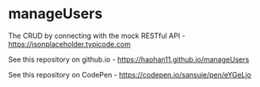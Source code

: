 # manageUsers
The CRUD by connecting with the mock RESTful API - https://jsonplaceholder.typicode.com

See this repository on github.io - https://haohan11.github.io/manageUsers

See this repository on CodePen - https://codepen.io/sansuie/pen/eYGeLjo

